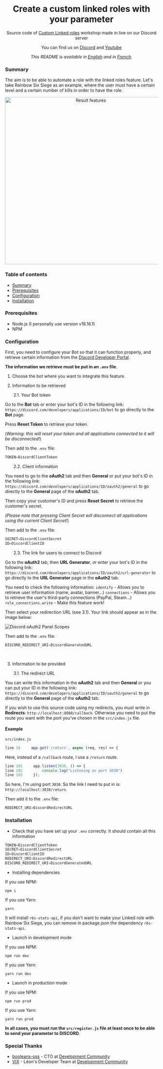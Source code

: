 <div align="center">
    <h1>Create a custom linked roles with your parameter</h1>
    <p>Source code of <u>Custom Linked roles</u> workshop made in live on our Discord server</p>
    <p>You can find us on <a href="https://discord.gg/development-community-670988997560107016">Discord</a> and <a href="https://www.youtube.com/channel/UCmH1td7f73IEyYNNg5XDT9g">Youtube</a></p>
</div>

<div align="center">

*This README is available in <a href="/README.md">English</a> and in <a href="/README.FR.md">French</a>.*

</div>

### Summary

The aim is to be able to automate a role with the linked roles feature. Let's take Rainbow Six Siege as an example, where the user must have a certain level and a certain number of kills in order to have the role.

<div align="center">
    <img src="./documentation/result-feature.png" alt="Result features" width="550"/>
</div>

### Table of contents

- [Summary](#Summary)
- [Prerequisites](#Prerequisites)
- [Configuration](#Configuration)
- [Installation](#Installation)

### Prerequisites

- Node.js (I personally use version v18.16.1)
- NPM

### Configuration

First, you need to configure your Bot so that it can function properly, and retrieve certain information from the [Discord Developer Portal](https://discord.com/developers/applications).

**The information we retrieve must be put in an `.env` file**.

1. Choose the bot where you want to integrate this feature.

2. Information to be retrieved

&emsp;&emsp;2.1. Your Bot token

Go to the **Bot** tab or enter your bot's ID in the following link: `https://discord.com/developers/applications/ID/bot` to go directly to the **Bot** page.

Press **Reset Token** to retrieve your token.

(*Warning: this will reset your token and all applications connected to it will be disconnected!*)

Then add to the `.env` file:
```js
TOKEN=DiscordClientToken
```

&emsp;&emsp;2.2. Client information

You need to go to the **oAuth2** tab and then **General** or put your bot's ID in the following link: `https://discord.com/developers/applications/ID/oauth2/general` to go directly to the **General** page of the **oAuth2** tab.

Then copy your customer's ID and press **Reset Secret** to retrieve the customer's secret.

(*Please note that pressing Client Secret will disconnect all applications using the current Client Secret!*)

Then add to the `.env` file:
```js
SECRET=DiscordClientSecret
ID=DiscordClientID
```

&emsp;&emsp;2.3. The link for users to connect to Discord

Go to the **oAuth2** tab, then **URL Generator**, or enter your bot's ID in the following link: `https://discord.com/developers/applications/ID/oauth2/url-generator` to go directly to the **URL Generator** page in the **oAuth2** tab.

You need to check the following information:
`identify` - Allows you to retrieve user information (name, avatar, banner...)
`connections` - Allows you to retrieve the user's third-party connections (PayPal, Steam...)
`role_connections.write` - Make this feature work!

Then select your redirection URL (see 3.1).
Your link should appear as in the image below:

<img src="./documentation/oAuth2Scopes.png" alt="Discord oAuth2 Panel Scopes"/>
&emsp;

Then add to the `.env` file:
```js
DISCORD_REDIRECT_URI=DiscordGeneratedURL
```
&emsp;

3. Information to be provided

&emsp;&emsp;3.1. The redirect URL

You can write this information in the **oAuth2** tab and then **General** or you can put your ID in the following link: `https://discord.com/developers/applications/ID/oauth2/general` to go directly to the **General** page of the **oAuth2** tab.

If you wish to use this source code using my redirects, you must write in __Redirects__: `http://localhost:8080/callback`.
Otherwise you need to put the route you want with the port you've chosen in the `src/index.js` file.

#### Example

`src/index.js`
```js
line 18     app.get('/return', async (req, res) => {
```
Here, instead of a `/callback` route, I use a `/return` route.
```js
line 101     app.listen(3030, () => {
line 102         console.log("Listening on port 3030")
line 103     });
```

So here, I'm using port `3030`. So the link I need to put in is: `http://localhost:3030/return`.

Then add it to the `.env` file:

```js
REDIRECT_URI=DiscordRedirectURL
```

### Installation

- Check that you have set up your `.env` correctly. It should contain all this information

```js
TOKEN=DiscordClientToken
SECRET=DiscordClientSecret
ID=DiscordClientID
REDIRECT_URI=DiscordRedirectURL
DISCORD_REDIRECT_URI=DiscordGeneratedURL
```

- Installing dependencies

If you use NPM:
```
npm i
```
If you use Yarn:
```
yarn
```

It will install `r6s-stats-api`, if you don't want to make your Linked role with Rainbow Six Siege, you can remove in package.json the dependency `r6s-stats-api`.

- Launch in development mode

If you use NPM:
```
npm run dev
```
If you use Yarn:
```
yarn run dev
```

- Launch in production mode

If you use NPM:
```
npm run prod
```
If you use Yarn:
```
yarn run prod
```

**In all cases, you must run the `src/register.js` file at least once to be able to send your parameter to DISCORD**.


### Special Thanks

- [booleans-oss](https://github.com/booleans-oss) - CTO at [Development Community](https://github.com/development-community)
- [VIX](https://github.com/xMrVIXx) - Léon's Developer Team at [Development Community](https://github.com/development-community)
